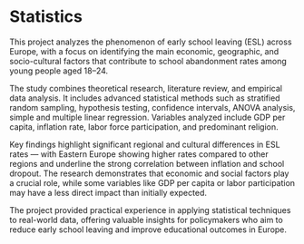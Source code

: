 # Statistics
This project analyzes the phenomenon of early school leaving (ESL) across Europe, with a focus on identifying the main economic, geographic, and socio-cultural factors that contribute to school abandonment rates among young people aged 18–24.

The study combines theoretical research, literature review, and empirical data analysis. It includes advanced statistical methods such as stratified random sampling, hypothesis testing, confidence intervals, ANOVA analysis, simple and multiple linear regression. Variables analyzed include GDP per capita, inflation rate, labor force participation, and predominant religion.

Key findings highlight significant regional and cultural differences in ESL rates — with Eastern Europe showing higher rates compared to other regions and underline the strong correlation between inflation and school dropout. The research demonstrates that economic and social factors play a crucial role, while some variables like GDP per capita or labor participation may have a less direct impact than initially expected.

The project provided practical experience in applying statistical techniques to real-world data, offering valuable insights for policymakers who aim to reduce early school leaving and improve educational outcomes in Europe.
